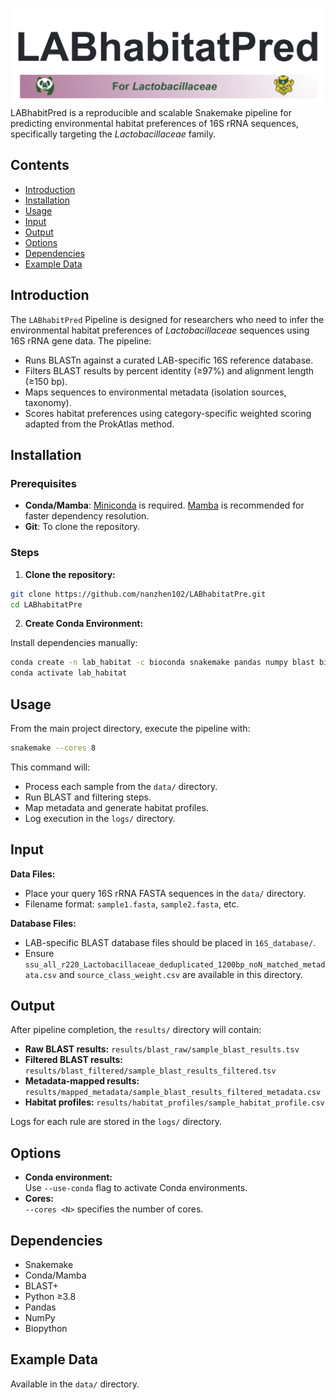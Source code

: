  ![Pipeline DAG](./docs/images/logo.jpg)
LABhabitPred is a reproducible and scalable Snakemake pipeline for predicting environmental habitat preferences of 16S rRNA sequences, specifically targeting the *Lactobacillaceae* family.

## Contents

- [Introduction](#introduction)
- [Installation](#installation)
- [Usage](#usage)
- [Input](#input)
- [Output](#output)
- [Options](#options)
- [Dependencies](#dependencies)
- [Example Data](#example-data)

## Introduction

The `LABhabitPred` Pipeline is designed for researchers who need to infer the environmental habitat preferences of *Lactobacillaceae* sequences using 16S rRNA gene data. The pipeline:

- Runs BLASTn against a curated LAB-specific 16S reference database.
- Filters BLAST results by percent identity (≥97%) and alignment length (≥150 bp).
- Maps sequences to environmental metadata (isolation sources, taxonomy).
- Scores habitat preferences using category-specific weighted scoring adapted from the ProkAtlas method.

## Installation

### Prerequisites

- **Conda/Mamba**: [Miniconda](https://docs.conda.io/en/latest/miniconda.html) is required. [Mamba](https://mamba.readthedocs.io/en/latest/) is recommended for faster dependency resolution.
- **Git**: To clone the repository.

### Steps

1. **Clone the repository:**

```bash
git clone https://github.com/nanzhen102/LABhabitatPre.git
cd LABhabitatPre
```

2. **Create Conda Environment:**

Install dependencies manually:

```bash
conda create -n lab_habitat -c bioconda snakemake pandas numpy blast biopython
conda activate lab_habitat
```

## Usage

From the main project directory, execute the pipeline with:

```bash
snakemake --cores 8
```

This command will:

- Process each sample from the `data/` directory.
- Run BLAST and filtering steps.
- Map metadata and generate habitat profiles.
- Log execution in the `logs/` directory.

## Input

**Data Files:**

- Place your query 16S rRNA FASTA sequences in the `data/` directory.
- Filename format: `sample1.fasta`, `sample2.fasta`, etc.

**Database Files:**

- LAB-specific BLAST database files should be placed in `16S_database/`.
- Ensure `ssu_all_r220_Lactobacillaceae_deduplicated_1200bp_noN_matched_metadata.csv` and `source_class_weight.csv` are available in this directory.

## Output

After pipeline completion, the `results/` directory will contain:

- **Raw BLAST results:** `results/blast_raw/sample_blast_results.tsv`
- **Filtered BLAST results:** `results/blast_filtered/sample_blast_results_filtered.tsv`
- **Metadata-mapped results:** `results/mapped_metadata/sample_blast_results_filtered_metadata.csv`
- **Habitat profiles:** `results/habitat_profiles/sample_habitat_profile.csv`

Logs for each rule are stored in the `logs/` directory.

## Options

- **Conda environment:**  
  Use `--use-conda` flag to activate Conda environments.
- **Cores:**  
  `--cores <N>` specifies the number of cores.

## Dependencies

- Snakemake
- Conda/Mamba
- BLAST+
- Python ≥3.8
- Pandas
- NumPy
- Biopython

## Example Data

Available in the `data/` directory.
